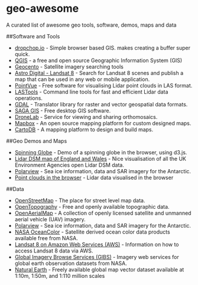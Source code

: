 # geo-awesome
A curated list of awesome geo tools, software, demos, maps and data


##Software and Tools

* [dropchop.io](http://dropchop.io) - Simple browser based GIS. makes creating a buffer super quick.
* [QGIS](http://qgis.org) - a free and open source Geographic Information System (GIS)
* [Geocento](http://geocento.com/) - Satellite imagery searching tools
* [Astro Digital - Landsat 8](https://fetch.astrodigital.com) - Search for Landsat 8 scenes and publish a map that can be used in any web or mobile application.
* [PointVue](http://pointvue-le.software.informer.com/7.0/) - Free software for visualising Lidar point clouds in LAS format.
* [LASTools](http://rapidlasso.com/lastools/) - Command line tools for fast and efficient Lidar data operations.
* [GDAL](http://www.gdal.org/) - Translator library for raster and vector geospatial data formats. 
* [SAGA GIS](http://saga-gis.sourceforge.net/en/) - Free desktop GIS software.
* [DroneLab](https://www.dronelab.io/) - Service for viewing and sharing orthomosaics.
* [Mapbox](https://www.mapbox.com/) - An open source mapping platform for custom designed maps.
* [CartoDB](https://cartodb.com/) - A mapping platform to design and build maps. 


##Geo Demos and Maps 

* [Spinning Globe](https://www.jasondavies.com/maps/rotate/) - Demo of a spinning globe in the browser, using d3.js.
* [Lidar DSM map of England and Wales](https://houseprices.io/lab/lidar/map) - Nice visualisation of all the UK Environment Agencies open Lidar DSM data. 
* [Polarview](http://www.polarview.aq/antarctic) - Sea ice information, data and SAR imagery for the Antarctic. 
* [Point clouds in the browser](http://ahn2.pointclouds.nl/) - Lidar data visualised in the browser

##Data

* [OpenStreetMap](https://www.openstreetmap.org) - The place for street level map data.
* [OpenTopography](http://www.opentopography.org/) - Free and openly available topographic data.
* [OpenAerialMap](http://openaerialmap.org/) - A collection of openly licensed satellite and unmanned aerial vehicle (UAV) imagery.
* [Polarview](http://www.polarview.aq/antarctic) - Sea ice information, data and SAR imagery for the Antarctic. 
* [NASA OceanColor](http://oceancolor.gsfc.nasa.gov/cms/) - Satellite derived ocean color data products available free from NASA.
* [Landsat 8 on Amazon Web Services (AWS)](https://aws.amazon.com/public-data-sets/landsat/) - Information on how to access Landsat 8 data via AWS. 
* [Global Imagery Browse Services (GIBS)](https://earthdata.nasa.gov/about/science-system-description/eosdis-components/global-imagery-browse-services-gibs) - Imagery web services for global earth observation datasets from NASA.
* [Natural Earth](http://www.naturalearthdata.com/) - Freely available global map vector dataset available at 1:10m, 1:50m, and 1:110 million scales 

